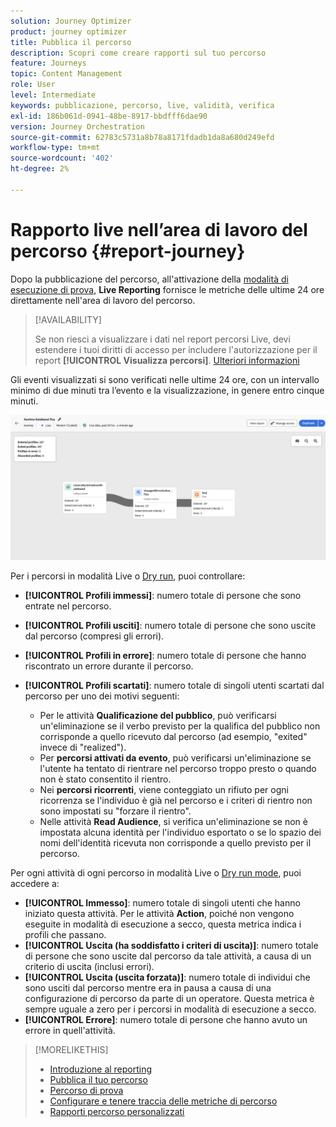 ```yaml
---
solution: Journey Optimizer
product: journey optimizer
title: Pubblica il percorso
description: Scopri come creare rapporti sul tuo percorso
feature: Journeys
topic: Content Management
role: User
level: Intermediate
keywords: pubblicazione, percorso, live, validità, verifica
exl-id: 186b061d-0941-48be-8917-bbdfff6dae90
version: Journey Orchestration
source-git-commit: 62783c5731a8b78a8171fdadb1da8a680d249efd
workflow-type: tm+mt
source-wordcount: '402'
ht-degree: 2%

---
```


# Rapporto live nell’area di lavoro del percorso {#report-journey}

Dopo la pubblicazione del percorso, all&#39;attivazione della [modalità di esecuzione di prova](journey-dry-run.md), **Live Reporting** fornisce le metriche delle ultime 24 ore direttamente nell&#39;area di lavoro del percorso.


>[!AVAILABILITY]
>
>Se non riesci a visualizzare i dati nel report percorsi Live, devi estendere i tuoi diritti di accesso per includere l&#39;autorizzazione per il report **[!UICONTROL Visualizza percorsi]**. [Ulteriori informazioni](../administration/permissions.md)


Gli eventi visualizzati si sono verificati nelle ultime 24 ore, con un intervallo minimo di due minuti tra l’evento e la visualizzazione, in genere entro cinque minuti.

![](assets/journey_live_report.png)

Per i percorsi in modalità Live o [Dry run](journey-dry-run.md), puoi controllare:

* **[!UICONTROL Profili immessi]**: numero totale di persone che sono entrate nel percorso.
* **[!UICONTROL Profili usciti]**: numero totale di persone che sono uscite dal percorso (compresi gli errori).
* **[!UICONTROL Profili in errore]**: numero totale di persone che hanno riscontrato un errore durante il percorso.
* **[!UICONTROL Profili scartati]**: numero totale di singoli utenti scartati dal percorso per uno dei motivi seguenti:

   * Per le attività **Qualificazione del pubblico**, può verificarsi un&#39;eliminazione se il verbo previsto per la qualifica del pubblico non corrisponde a quello ricevuto dal percorso (ad esempio, &quot;exited&quot; invece di &quot;realized&quot;).
   * Per **percorsi attivati da evento**, può verificarsi un&#39;eliminazione se l&#39;utente ha tentato di rientrare nel percorso troppo presto o quando non è stato consentito il rientro.
   * Nei **percorsi ricorrenti**, viene conteggiato un rifiuto per ogni ricorrenza se l&#39;individuo è già nel percorso e i criteri di rientro non sono impostati su &quot;forzare il rientro&quot;.
   * Nelle attività **Read Audience**, si verifica un&#39;eliminazione se non è impostata alcuna identità per l&#39;individuo esportato o se lo spazio dei nomi dell&#39;identità ricevuta non corrisponde a quello previsto per il percorso.

Per ogni attività di ogni percorso in modalità Live o [Dry run mode](journey-dry-run.md), puoi accedere a:

* **[!UICONTROL Immesso]**: numero totale di singoli utenti che hanno iniziato questa attività. Per le attività **Action**, poiché non vengono eseguite in modalità di esecuzione a secco, questa metrica indica i profili che passano.
* **[!UICONTROL Uscita (ha soddisfatto i criteri di uscita)]**: numero totale di persone che sono uscite dal percorso da tale attività, a causa di un criterio di uscita (inclusi errori).
* **[!UICONTROL Uscita (uscita forzata)]**: numero totale di individui che sono usciti dal percorso mentre era in pausa a causa di una configurazione di percorso da parte di un operatore. Questa metrica è sempre uguale a zero per i percorsi in modalità di esecuzione a secco.
* **[!UICONTROL Errore]**: numero totale di persone che hanno avuto un errore in quell&#39;attività.


>[!MORELIKETHIS]
>
>* [Introduzione al reporting](../reports/gs-reports.md)
>* [Pubblica il tuo percorso](publishing-the-journey.md)
>* [Percorso di prova](journey-dry-run.md)
>* [Configurare e tenere traccia delle metriche di percorso](success-metrics.md)
>* [Rapporti percorso personalizzati](../reports/sharing-overview.md)
